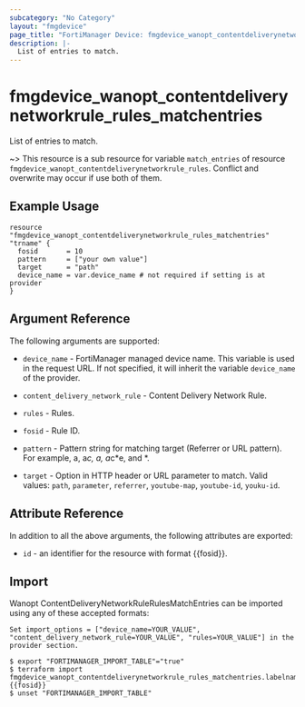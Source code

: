 ```yaml
---
subcategory: "No Category"
layout: "fmgdevice"
page_title: "FortiManager Device: fmgdevice_wanopt_contentdeliverynetworkrule_rules_matchentries"
description: |-
  List of entries to match.
---
```


# fmgdevice_wanopt_contentdeliverynetworkrule_rules_matchentries
List of entries to match.

~> This resource is a sub resource for variable `match_entries` of resource `fmgdevice_wanopt_contentdeliverynetworkrule_rules`. Conflict and overwrite may occur if use both of them.



## Example Usage

```hcl
resource "fmgdevice_wanopt_contentdeliverynetworkrule_rules_matchentries" "trname" {
  fosid       = 10
  pattern     = ["your own value"]
  target      = "path"
  device_name = var.device_name # not required if setting is at provider
}
```

## Argument Reference


The following arguments are supported:

* `device_name` - FortiManager managed device name. This variable is used in the request URL. If not specified, it will inherit the variable `device_name` of the provider.
* `content_delivery_network_rule` - Content Delivery Network Rule.
* `rules` - Rules.

* `fosid` - Rule ID.
* `pattern` - Pattern string for matching target (Referrer or URL pattern). For example, a, a*c, *a*, a*c*e, and *.
* `target` - Option in HTTP header or URL parameter to match. Valid values: `path`, `parameter`, `referrer`, `youtube-map`, `youtube-id`, `youku-id`.



## Attribute Reference

In addition to all the above arguments, the following attributes are exported:
* `id` - an identifier for the resource with format {{fosid}}.

## Import

Wanopt ContentDeliveryNetworkRuleRulesMatchEntries can be imported using any of these accepted formats:
```
Set import_options = ["device_name=YOUR_VALUE", "content_delivery_network_rule=YOUR_VALUE", "rules=YOUR_VALUE"] in the provider section.

$ export "FORTIMANAGER_IMPORT_TABLE"="true"
$ terraform import fmgdevice_wanopt_contentdeliverynetworkrule_rules_matchentries.labelname {{fosid}}
$ unset "FORTIMANAGER_IMPORT_TABLE"
```

